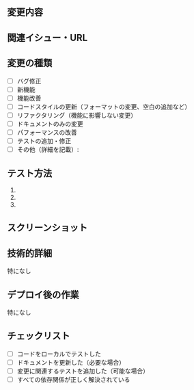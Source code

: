 ## 変更内容
<!-- 実装した変更内容の簡潔な説明 -->

## 関連イシュー・URL
<!-- 関連するGitHubイシュー番号（例: #123）またはURL -->

## 変更の種類
<!-- 該当する項目に x を入れてください -->
- [ ] バグ修正
- [ ] 新機能
- [ ] 機能改善
- [ ] コードスタイルの更新（フォーマットの変更、空白の追加など）
- [ ] リファクタリング（機能に影響しない変更）
- [ ] ドキュメントのみの変更
- [ ] パフォーマンスの改善
- [ ] テストの追加・修正
- [ ] その他（詳細を記載）:

## テスト方法
<!-- この変更をテストするための手順を記載してください -->
1. 
2. 
3. 

## スクリーンショット
<!-- UI変更がある場合、変更前と変更後のスクリーンショットを添付してください -->

## 技術的詳細
<!-- 実装の詳細、特に注意すべき点や検討した代替案などを記載してください -->

特になし

## デプロイ後の作業
<!-- データベースの置換、設定の変更など、デプロイした後に作業が必要な場合は記載してください。 -->

特になし

## チェックリスト
<!-- プルリクエストを提出する前に以下の項目を確認してください -->
- [ ] コードをローカルでテストした
- [ ] ドキュメントを更新した（必要な場合）
- [ ] 変更に関連するテストを追加した（可能な場合）
- [ ] すべての依存関係が正しく解決されている
